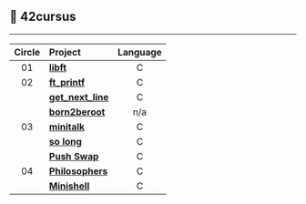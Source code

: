 ## :notebook_with_decorative_cover: 42cursus
---
| Circle | Project                                                                              |            Language            |
| :----: | :----------------------------------------------------------------------------------- | :----------------------------: |
|   01   | [**libft**](https://github.com/joaodibba/42_libft)                                   |               C                |
|   02   | [**ft_printf**](https://github.com/joaodibba/42_printf)                              |               C                |
|        | [**get_next_line**](https://github.com/joaodibba/42_get_next_line)                   |               C                |
|        | [**born2beroot**](                                           )                       |              n/a               |
|   03   | [**minitalk**](https://github.com/joaodibba/42_minitalk)                             |               C                |
|        | [**so long**](https://github.com/joaodibba/42_so_long)                               |               C                |
|        | [**Push Swap**](https://github.com/joaodibba/42_push_swap)                           |               C                |
|   04   | [**Philosophers**](https://github.com/joaodibba/42_philosophers)                     |               C                |
|        | [**Minishell**](https://github.com/joaodibba/42_minishell)                           |               C                |